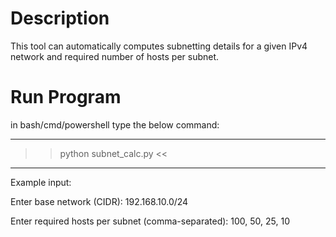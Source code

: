 # Description
This tool can automatically computes subnetting details for a given IPv4 network and required number of hosts per subnet.

# Run Program
in bash/cmd/powershell type the below command:

---------------------------------------------
>>   python subnet_calc.py  <<
---------------------------------------------


Example input:

Enter base network (CIDR): 192.168.10.0/24 

Enter required hosts per subnet (comma-separated): 100, 50, 25, 10
